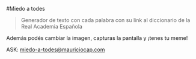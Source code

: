#Miedo a todes

> Generador de texto con cada palabra con su link al diccionario de la Real Academia Española

Además podés cambiar la imagen, capturas la pantalla y ¡tenes tu meme!

ASK: miedo-a-todes@mauriciocap.com
